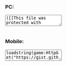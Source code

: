<div class="text-wrap">
  <h3> PC: </h3> 
  <textarea id="textA">([[This file was protected with MoonSec V3]]):gsub('.+', (function(a) _fISlzCjaHGCl = a; end)); return(function(k,...)local m;local t;local d;local h;local o;local f;local e=24915;local n=0;local l={};while n&lt;187 do n=n+1;while n&lt;0x12c and e%0x15d2&lt;0xae9 do n=n+1 e=(e-895)%36000 local r=n+e if(e%0x417e)&gt;0x20bf then e=(e*0x277)%0x151f while n&lt;0x267 and e%0x1ede&lt;0xf6f do n=n+1 e=(e*896)%40184 local t=n+e if(e%0x40b4)&gt;0x205a then e=(e+0x3ec)%0x705 local e=33712 if not l[e]then l[e]=0x1 o=string;end elseif e%2~=0 then e=(e*0xce)%0x3492 local e=68572 if not l[e]then l[e]=0x1 end else e=(e-0x2c7)%0x1fa9 n=n+1 local e=38254 if not l[e]then l[e]=0x1 f=getfenv and getfenv();end end end elseif e%2~=0 then e=(e-0x80)%0x8d74 while n&lt;0x9a and e%0x85c&lt;0x42e do n=n+1 e=(e-768)%32579 local f=n+e if(e%0x174e)&gt;=0xba7 then e=(e-0x27b)%0x2b0c local e=33456 if not l[e]then l[e]=0x1 h="\4\8\116\111\110\117\109\98\101\114\79\69\118\115\102\109\101\95\0\6\115\116\114\105\110\103\4\99\104\97\114\69\117\97\113\87\121\114\77\0\6\115\116\114\105\110\103\3\115\117\98\70\100\68\122\97\111\99\86\0\6\115\116\114\105\110\103\4\98\121\116\101\74\105\110\75\71\117\79\71\0\5\116\97\98\108\101\6\99\111\110\99\97\116\100\66\100\108\116\118\65\104\0\5\116\97\98\108\101\6\105\110\115\101\114\116\110\97\115\99\72\84\95\77\5";end elseif e%2~=0 then e=(e+0x3b7)%0x3c83 local e=32815 if not l[e]then l[e]=0x1 m=tonumber;end else e=(e-0x319)%0x4ce n=n+1 local e=20600 if not l[e]then l[e]=0x1 end end end else e=(e+0xcc)%0x8ac3 n=n+1 while n&lt;0x297 and e%0x10d2&lt;0x869 do n=n+1 e=(e*333)%6739 local h=n+e if(e%0x305a)&gt;0x182d then e=(e-0x23a)%0x3c8 local e=1508 if not l[e]then l[e]=0x1 t=function(t)local e=0x01 local function l(n)e=e+n return t:sub(e-n,e-0x01)end while true do local n=l(0x01)if(n=="\5")then break end local e=o.byte(l(0x01))local e=l(e)if n=="\2"then e=d.OEvsfme_(e)elseif n=="\3"then e=e~="\0"elseif n=="\6"then f[e]=function(e,n)return k(8,nil,k,n,e)end elseif n=="\4"then e=f[e]elseif n=="\0"then e=f[e][l(o.byte(l(0x01)))];end local n=l(0x08)d[n]=e end end end elseif e%2~=0 then e=(e+0x2dc)%0x7dc3 local e=47141 if not l[e]then l[e]=0x1 f=(not f)and _ENV or f;end else e=(e*0xd6)%0x7651 n=n+1 local e=95144 if not l[e]then l[e]=0x1 d={};end end end end end e=(e*280)%30571 end t(h);local n={};for e=0x0,0xff do local l=d.EuaqWyrM(e);n[e]=l;n[l]=e;end local function a(e)return n[e];end local h=(function(r,t)local h,l=0x01,0x10 local n={{},{},{}}local f=-0x01 local e=0x01 local o=r while true do n[0x03][d.FdDzaocV(t,e,(function()e=h+e return e-0x01 end)())]=(function()f=f+0x01 return f end)()if f==(0x0f)then f=""l=0x000 break end end local f=#t while e&lt;f+0x01 do n[0x02][l]=d.FdDzaocV(t,e,(function()e=h+e return e-0x01 end)())l=l+0x01 if l%0x02==0x00 then l=0x00 d.nascHT_M(n[0x01],(a((((n[0x03][n[0x02][0x00]]or 0x00)*0x10)+(n[0x03][n[0x02][0x01]]or 0x00)+o)%0x100)));o=r+o;end end return d.dBdltvAh(n[0x01])end);t(h(88,"DV-ChK7mwtyQBZg&lt;yyKK-BZCmy-CBZy-7-&gt;hwth&lt;BBt&lt;hQw--t&amp;Yg1tmCWZymQ#mBQKKQy7VCtVKyK7B=&lt;BCmEbQt_&lt;-tQm-V&lt;BCQ-CF?Vt7h-BCmV--my-C&lt;QywhtCCZ&lt;KV&lt;tQCmm-yy&lt;(-yZw--QZ-mZ-K&gt;tQmKBZttrhVBtmQZywhKtA-yZK VtZwwwVCQV7K-hQmryQCwgC-ZZyV7QV7yg7KEwQV-tt-CQVCQt77-Z&lt;wtt-&lt;Zy7B-&lt;Q7VyBCt&lt;hV&lt;NBgmK-yy-hZ--yKCQy-hZ-hBBmmVwB*m&lt;h&lt;BQwt-tg-mZCKmy-h&lt;tymhy&lt;hZ-7t-wBmhtVhyhKtyyKCC5Z7my7y1VyBKwg7tBhBZQC-ZZQVKBAtygKK-Vgtwo-7BQm-uQBmTyQCwBCwZyQyhK&lt;{QmKgZ&lt;yZCwt-CQV-QQ7h-g&lt;mwthVg&lt;wg^tZVVyBKtBhwgBthC&lt;&lt;Ktth&lt;;-y1CZ&lt;VQB&lt;-tBmVVBBC7y-&lt;&lt;wyh-g&lt;MwB-CBV--BQymht&lt;7B4mQr(BBmK&lt;wtymhyyKC-QZtmgCKg-t-C-&lt;BwQKsZKC-ZZQ-KyS7ygK-C&lt;Zgw7JQBgww;QZV9yQCwyCwZgysK&lt;gQtg7tZgyZ-Bt-CQVhQy7h-ZgB7BCtZ-wtVCQ-VyBKtyh-ggtwC&lt;-mQB7t&lt;QyhCBqmtZ&lt;-tBmVVZBm7y-BZVwSK/B-mZhmg---BQymK,&lt;7BQK-VgQhK-&lt;wBhm7yyKCCbZ_mQCKZywmKB&lt;CtyCK&lt;yC-ZZQCKgbhywKwCBZKmmVKy&lt;KKLhytayQCw&lt;C7ZgBth&lt;VyBVK7gVw77Vt-CQVCBc7CVy&lt;wm_VKBgwwChQVVyBCtyh^&lt;8ZVmZVgQZ77gZQ-7By-hQ-CBgm-KgZmyYhw&lt;_y%h_&lt;w-yZKyBK7&lt;ty7h&lt;(&lt;Bt7m&lt;yy-mC&lt;&lt;ZlE-yQw7-yZ.t&lt;h_nBytKh)VwKK.wyCCAQQVKwhhggwhV-g-7CXVZQV-QQtVCZg-BChyVKBmCt9KQZ7*tyhKVtB-mVV1Q&lt;thCgB7tZVhZZmC--m-Vt&lt;hZ7myCVBZht&lt;wBV7tyyKV-yWyBVhCgVtthBgCQVg-wt7Chy&lt;yt-hCQQ7V-tgyVyBVtZwV-BQwmw-hQuh-&lt;aK-&lt;tZ7wgKtcQtCCC&lt;&lt;wZKhwyCC!yQKKgVQBKmhCCBmmBTCQtV-Qyt-CwVBBVh7lmthKQMwtB&lt;-tymCVyZhy&lt;-7ZwttCtBht7Z-myK-&lt;tZ7w)CKBgKB-tBghQQ-KyCCZtBtCBzQthhK5BwBKKt-CBV-Qw7hx&lt;ZCw-VmBht--WB-7QB-7BhVgwt-CQVgQBmt&lt;&lt;BwCgV-yt&lt;-tymKVyZZyVCw&lt;7mCKV&lt;C7tZ-myKV&lt;gZywSzQQ.K7,ZBCmVQK"));t(h(174,"CMcXD=Oo7 YZL}l_=cYYO ZL,L==YL_olO 7_ZD= Y}ZXDOZZ}UL=ZZ7_}M+OXc^O=Z=McODZDMO=MZD}oXMZ!}c}ZXMllDc7ZlcXY7LlXcoO_}AaYoZZ=Y7byZ_McOcYZ,cD}X}_oX}YclXXYo7LlcLo}}L1coLZLZD!YL=yZokZOY==lY7_ZOVYYL_cXY7lYc ohZ_M c&lt;oYXXoo}7cXO}LlR}ocZMvDO^YZ__DlYo_X=  =LZM7cL7Mcc7X}XXO7X}7lZ==Yc_YDMYM^lD ZX l_zZ=_MDZY7}_M}OZLcM  M}OTYM7O _X=DZOMMO7 ll7O}ZYYe_OZD;M=oYY_YDX Yl=c_ #}OMsOLZOJjO%OEZoo7Zo;YOOZMYDO=ZV,DDo Z_=XeYXl D 7LLcXXoMogLD7=}pcDOoZZM=oDZc_ Oc 7__c_o_ AlXYb_DX} DlLc OcZXM_Oo} MLOZOFZDocZ_M=O7Z7;M=7YX}hc}o=}=X_ ZLZcpcDo=Xc7OL_cOolLkM}OlZ}S O_ Dl _4DD9XDoY/lZXZ l}MXc oZ_F 7_ZcMX8LOcM}OXL7Vl_}Z/T7=}Y_tD=O  lMM}Y=l}D&gt;OXo "));whKbelrZwjfCPHU=function(e)e((-d.bztQoDos+(function()local f,l=d.hwhjcGcE,d.eMlgsxkH;(function(n,e)e(e(e and e,n)and e(e,n),n(e,e))end)(function(e,n)if f&gt;d.zPyfjCIR then return n end f=f+d.eMlgsxkH l=(l+d.swAASozW)%d.qwtIXaAK if(l%d.QhpSIUlW)&lt;=d.QsvfupqA then return e else return e(e(e,e),e(e and n,e))end return e(e(n,e)and n(n,e),e(e,e and e))end,function(n,e)if f&gt;d.Uxq_bLgF then return e end f=f+d.eMlgsxkH l=(l+d.nmzJMzUC)%d.GoCYQbUe if(l%d.jYpgAdLY)&lt;=d.zilpVdlS then return n else return e(e(e,n),n(n,e)and e(n and e,e and n))end return n(e(n and n,e),e(e,e))end)return l;end)()))end;UHPCfjwZrlebKhw={d._nbJTLDR,d._FE_Uufc};local e=(-d.YyhfcbSg+(function()local t,n=d.hwhjcGcE,d.eMlgsxkH;(function(e,n,f,l)f(f(n,l,e,n),l(l,e,n,n)and e(e,n,e,l),e(n,f,f,e),l(e,n,n,e))end)(function(o,l,e,f)if t&gt;d.jMPonGmP then return l end t=t+d.eMlgsxkH n=(n-d.VwaqwnAa)%d.EAOZPEQt if(n%d.OptVpdSI)&lt;d.XkHlmHBt then n=(n-d.EJRJlSpM)%d.wnnKfxSq return e(e(e,l,e,f)and f(f,l,o,e),l(o,f,e,f),e(e,e,o,e),l(e,l and f,f,l))else return e end return e end,function(l,o,f,e)if t&gt;d.PgKVyFmD then return f end t=t+d.eMlgsxkH n=(n-d.UlDiZiKB)%d.wdiSTDgU if(n%d.LIPxBUwj)&gt;d.cBfTJHlv then return l(o(e,e,e,f),l(o,e,f and f,e)and o(e,l and e,l,l),f(l,e,l,e),f(l,l,e,e))else return e end return f end,function(o,e,l,f)if t&gt;d.UlDiZiKB then return o end t=t+d.eMlgsxkH n=(n-d.EBGtcbUr)%d.te_UGELI if(n%d.yWzyfIFy)&lt;d.BxHEVhlA then return f else return l(e(e and o,f,o,e),e(e,o,f,f)and o(o,f,f,l),e(e,l,f,e),f(e,l and l,e,l and l))end return o(o(e,l,l,o and f),l(e,f,e,e),o(f,e,f,l and e),l(e,e and e,f,o and l))end,function(o,e,l,f)if t&gt;d.qunefEbt then return e end t=t+d.eMlgsxkH n=(n-d.vGhhhphx)%d.OaWBBkOx if(n%d.WPtilqMp)&gt;=d.tvdJrKAs then n=(n-d.kJmwAeup)%d.dfFuDeSZ return e(o(e and e,l and l,f,f),e(e,e and f,o,l),e(l,f,e,e and f),l(e,o,o,l))else return e end return l end)return n;end)())local fe=(getfenv)or(function()return _ENV end);local s=d.xdYpTiGE or d.TuiwhLkW;local r=d.njymAHii;local f=d.jySIYdSy;local t=d.rzjsCAaz;local ee=d.eMlgsxkH;local function le(u,...)local a=h(e,"&amp;qfR01viXYm:.MWLYXx0Xv&gt;XX.R0XWqeYfqfMqviWmivm1vMLfiiLffL%Xi0DXRiJYXMP.YR%vXvqYX.sM0:f0YXf1Y:M1X0fXmmf:YffvmvW1YML.vvW:vXWmv.vfMq10W+1:iXLmi.LWXh2fX0DvXXx.Yt-WYAqfdXXLOXiLY.qWm-ffm0fvmXfmW.RT:0Rf:0Rvq:mfqM:u.{0f.00v.X0m..RW;L10qY1vMX1mMmmMR::MR:.^tYX-bf.iRXM3wY.00XM10:Mm0YMW1WMfvqM0vfWRv:MWvYLqfMW0ifLfRvLXvWLRiX._1vLMXv(XXWQf0.WXY1gWX:MvvLqfYWqRvfffYXffmYW.mRfv:ffi:.fL:WWXiqWmv.WWvW0M.m1hMR1R..1R.W50X.svXX;mXmRMW:vMW:00W0i1YWfYmkffm0f0L:X_L0iYhmXM9MXv*MXX:W0q.&gt;0f.0:YRMm...0WMP1fM01v:X.Yq.vsW0vfW0vv0mWRv{MRLfXhL0ivLXiX0f.:Rw:.1iWiRfM:10:MRW:.viYXqWYmq.YWqWLYiMLviM-1fW:0R*:fR0fYm.f.m1f.mi.00Y.v0X.m0mq.YXfvmjMXvXMm1.MW1WqWYRqMYfRi:M0.:q0:.i0f.qf..:1.Xf7YX0NvXXi5L:XtL1iRLiiWYmfYY.qWm3YYr.iq3mXLqXmEBmmYqWY.L:Xmw0YR.f1..00v.X0X^um0fvmi{WmfffmIqv:YRY:fRY:00fYYR.:YR::W0YYW1RM111iWDfXfg0Xv7XXm9.XWqqYfq0YvqXY.q.YWfJmffLmvfXmmf.mWRC:fR0L0RX:mR.:L05.f00.M0X.m0.M%1FMf10Mv1XMm1.MWvaWfv0MvmiWmv.WWidLfi0LvWXRmiW;0XUEfX0iYL.i.L1i.Liq0Y1qvYXqmYmfkm1ffm0fvq.X:FWYmq1Rf:0Rv:XRm:.RW.jXf.10i.X0m..0WMr1fM01XMX1mM.1WWvvfW0vvWXXMW.ikLDifL0ivLXim?miW!RXfk1Xv9XXm4.YRqtYvq0YiqXYmq.YWf.mffimvfmmmfWmWR&lt;.:R0:XRX:mR..q0(.f1q.v0X.m0M.W14MfXiMv1XMm1.fivrWRv0WvvXWmv.WWmXLfivLviXLmi.LWXzRfX0BiXX4.X.q4Y!RX:0qvYYqmmXqWmqffmmfvm.1.m.fW:SRW:0Ri:XRmo1RW.q0f.10v.X0m..XvM310M01vMX1mM.v0s.vfWivvWXvmWMvWLfifL0i:LXimL.iWpoXfg0Xv9.Xm_.XWqfYfq0YvqX:_q.YLf5m1f0mifXmW1WmWRB:fv1:vRY:mR.Di0y.R00.v0X.m0..WXXMf1vMv1XMm1.MWv8qfv0WivXW.v.L-iSqXY0LviYLmmMLWXq&lt;fXXdvX.R.X.^WY-0RY0qiYXqmMvqWmqffm0fvmXfm:mXR:5R0:0vi:XR::.RL.,0vLv0v.X0mLM0WMq1fM0YLMX1:M.vqW7vfW0vvfRvmWWvWLcifL0ivNmX1L.Xqk^X0E0Xv XY.q:XWq0YfqvYvqXYmq.:mfZmRf0mmfXm.f.M00.:fR1:v10:mRM:W01.f0XLX0X.m0.Wm1&lt;MR10MmXmMm1.MWYqWfv1WvimL.v.WLiELRi0LviXN.XWLWXfCfX:cvXXkmX.0XY=q1Y0qvYXqmY.R3:fffmXfvmmfmm.fW:0vR:0RX:Xvm:.RL.b0fL.0v.W0m.M0WME1fM01XMXvqM.vfWZvfW0vvHqvmL0vWL0ifL0ivLXXfL.Xij;X1I0XvzXXmq:XWqmYfq0YvqXYmq.mqfZmMf0m:fXmmf.mWRm:f0&gt;:vRM:mR.:W0gM100.L0XMv0.M^1!MfYvMvv?Mmv0MWvYWfv0qYvXLRv.LRihLfi0LvYqLmX0LWXX*fXMGvmXqiX.qvYlqmY0qYYXqm:&gt;qWmiffm:fv:&gt;fmm.0v:KRR:0R.:X0q:.0f.Y0f.v0vWY0m.M0WM,XiM01iMX1.M.1WWJvfqYvvWXvmWWvWLBifL0:0LXimL.iL?pXf90.mlXXm}.mJfMYfq0YvfMYmq.YWfv:Xf0mvfXMYf.mLR?:fR0:mvm:mR.:WvL.f01.v0XSq0..W1%Mf10Mv1XMmvmMWvqWfv0WvvXWmv.#fi#Lfi0LviXL:i.qW:MsfX0lvXXPmYR_WmfRiY0qiYXqMY.qWm8R0:1fvmmfm.qfW:}Rf:mvf:XRM:.RW.z0R.00i.X0mMq0WMS1fM11vMX1mM.YiW)v0W0vXWXv:W.XeL0ifLvivL.imL.iWqfYil0XY}XY:p.XWqt:fq:Yvq:YmqLYWf.mfRvmWfXmWf.:)R7:fR0MvR.:m0e:W00.f1X.v1mMf0.MR1dWR10Mv1XLmYYMWv1WfvYWvvWWmiWqXi}LXi0PiiXLmi.qWYiQfXm}vXW&lt;mYm)WY4f:Y0qMYXqmY.qWm*R0::fv:lfmmLfW:URf.vRM:X0R:.0:.80f.01XML0mMv0WMi1fM01vM.v1M.vvWoXfW0viWXvmf0vWL.ifLYivLXimL..MB;XL)0Yq/XXm,.XWf1YffCYvqmYmqWYWf5mYf0mMfX:1f.:mRK:fR::vRL:m0X:W0:.f0X.L0XMf0.WX1_MR10MvimMmv0MWvXWfv0WvvWqvv.Lvi4LRi0LiiXyzi.LWX1?fX0JvXmImX.aWY*qiY0qvYXqWY.qWm7ffmYfvmXfm:0fW:7Rf:0R::XRm:.0q.T0f.00v.M0m..0WMi1fM01vMX1LM.1WWFvRW0vvWXvmLfvWLYifL.ivLXimL.Y1g*X.n0XvOXXmQ.XWfXYfqMYvqmYmqWYWfh:vf0mvfX:Rf.mWRB:f01:vRX:mRW:W0V.f00ML0X.m0..W1pMf10Mmv1Mm1.MWmRWfv1WvimLfv.WWiV*1i0LviXqm.vLWXKSfX0TvXLjmYWqMY7qfY0qLYXqmY.RQm:ffm0fv::fmm.fWMoRW:0Rv:XRm:.0R.y10MR0v.X0mM.0WM31fM0vmMX1mM.1LWSvfW0iXWYvmW.vWUvifL0iv_mXfL.iWs7Yqy0XvQX:zf.XWq_Yf0LYvqYYmqMYWf0M0f0mvfXW1f.mLR :vvv:vRX:miX:W0q.f00t00X.m0..L1cMf10WXvZMm1.MWv:Wfv0WvimZqv.WLic80i0LviXqmXiLWXqnfX1dvYfJmYWq:Ycq1Y0qWYXqmY.qWmmffm1fvm:fmm.fW:cRX:0Rv:XRm:.0-.A0fM:0v.X0m.M0WMq1fM0Y0MX1mM.1LWcvfW0");local n=d.hwhjcGcE;d.jzctEMzJ(function()d.YEAFKqdF()n=n+d.eMlgsxkH end)local function e(e,l)if l then return n end;n=e+n;end local l,n,h=k(d.hwhjcGcE,k,e,a,d.JinKGuOG);local function o()local l,n=d.JinKGuOG(a,e(d.eMlgsxkH,d.rzjsCAaz),e(d.qtXptXBH,d.FisSKoUt)+d.jySIYdSy);e(d.jySIYdSy);return(n*d.KMTkWdCQ)+l;end;local c=true;local c=d.hwhjcGcE local function g()local f=n();local e=n();local t=d.eMlgsxkH;local f=(l(e,d.eMlgsxkH,d.liF_DchT)*(d.jySIYdSy^d.DwFPiaDn))+f;local n=l(e,d.fhufLqnC,d.yDkLUtLm);local e=((-d.eMlgsxkH)^l(e,d.DwFPiaDn));if(n==d.hwhjcGcE)then if(f==c)then return e*d.hwhjcGcE;else n=d.eMlgsxkH;t=d.hwhjcGcE;end;elseif(n==d.SZGLrXRS)then return(f==d.hwhjcGcE)and(e*(d.eMlgsxkH/d.hwhjcGcE))or(e*(d.hwhjcGcE/d.hwhjcGcE));end;return d.CExhUJGO(e,n-d.ndyWxFra)*(t+(f/(d.jySIYdSy^d.MiXnCysA)));end;local y=n;local function b(n)local l;if(not n)then n=y();if(n==d.hwhjcGcE)then return'';end;end;l=d.FdDzaocV(a,e(d.eMlgsxkH,d.rzjsCAaz),e(d.qtXptXBH,d.FisSKoUt)+n-d.eMlgsxkH);e(n)local e=""for n=(d.eMlgsxkH+c),#l do e=e..d.FdDzaocV(l,n,n)end return e;end;local y=#d._nbJTLDR(m('\49.\48'))~=d.eMlgsxkH local e=n;local function te(...)return{...},d.UdwMEyJY('#',...)end local function ne()local c={};local e={};local s={};local m={s,c,nil,e};local e=n()local a={}for f=d.eMlgsxkH,e do local l=h();local e;if(l==d.rzjsCAaz)then e=(h()~=#{});elseif(l==d.hwhjcGcE)then local n=g();if y and d.TXdcpDlZ(d._nbJTLDR(n),'.(\48+)$')then n=d.rcYCyopA(n);end e=n;elseif(l==d.jySIYdSy)then e=b();end;a[f]=e;end;m[d.rzjsCAaz]=h();for e=d.eMlgsxkH,n()do c[e-(#{d.eMlgsxkH})]=ne();end;for m=d.eMlgsxkH,n()do local e=h();if(l(e,d.eMlgsxkH,d.eMlgsxkH)==d.hwhjcGcE)then local h=l(e,d.jySIYdSy,d.rzjsCAaz);local c=l(e,d.njymAHii,d.FisSKoUt);local e={o(),o(),nil,nil};if(h==d.hwhjcGcE)then e[t]=o();e[r]=o();elseif(h==#{d.eMlgsxkH})then e[t]=n();elseif(h==u[d.jySIYdSy])then e[t]=n()-(d.jySIYdSy^d.jhKHFUci)elseif(h==u[3])then e[t]=n()-(2^16)e[r]=o();end;if(l(c,1,1)==1)then e[f]=a[e[f]]end if(l(c,2,2)==1)then e[t]=a[e[t]]end if(l(c,3,3)==1)then e[r]=a[e[r]]end s[m]=e;end end;return m;end;local function le(l,n,e)local f=n;local f=e;return m(d.TXdcpDlZ(d.TXdcpDlZ(({d.jzctEMzJ(l)})[2],n),e))end local function p(_,m,c)local function ne(...)local h,j,g,ne,y,l,a,b,o,z,u,n;local e=0;while-1&lt;e do if 3&gt;e then if 0&lt;e then if e&gt;=0 then for n=33,91 do if e&gt;1 then l=-41;a=-1;break;end;g=k(6,67,3,44,_);y=te ne=0;break;end;else l=-41;a=-1;end else h=k(6,98,1,33,_);j=k(6,8,2,45,_);end else if e&lt;5 then if 1~=e then for n=44,66 do if 4&gt;e then b={};o={...};break;end;z=d.UdwMEyJY('#',...)-1;u={};break;end;else b={};o={...};end else if 5&lt;e then e=-2;else n=k(7);end end end e=e+1;end;for e=0,z do if(e&gt;=g)then b[e-g]=o[e+1];else n[e]=o[e+1];end;end;local g=z-g+1 local e;local o;local function k(...)while true do end end while true do if l&lt;-40 then l=l+42 end e=h[l];o=e[ee];if 42&gt;=o then if o&lt;21 then if o&lt;10 then if 5&gt;o then if o&gt;1 then if o&gt;=3 then if o~=1 then repeat if o&gt;3 then n[e[f]]=m[e[t]];break;end;c[e[t]]=n[e[f]];until true;else c[e[t]]=n[e[f]];end else local o;for d=0,6 do if d&gt;2 then if d&lt;5 then if d&gt;1 then for o=32,88 do if 3&lt;d then n[e[f]]=n[e[t]];l=l+1;e=h[l];break;end;n[e[f]]=n[e[t]];l=l+1;e=h[l];break;end;else n[e[f]]=n[e[t]];l=l+1;e=h[l];end else if 2&lt;d then for r=16,73 do if d~=5 then o=e[f]n[o]=n[o](s(n,o+1,e[t]))break;end;n[e[f]]=n[e[t]];l=l+1;e=h[l];break;end;else n[e[f]]=n[e[t]];l=l+1;e=h[l];end end else if 1&lt;=d then if 1&lt;d then n[e[f]]=m[e[t]];l=l+1;e=h[l];else n[e[f]]=m[e[t]];l=l+1;e=h[l];end else n[e[f]]=m[e[t]];l=l+1;e=h[l];end end end end else if 1~=o then n[e[f]]=(e[t]~=0);else n[e[f]]=#n[e[t]];end end else if 7&gt;o then if o&gt;=1 then for d=28,83 do if o&lt;6 then local d,o,r,h,a,c;local l=0;while l&gt;-1 do if 4&gt;l then if 2&lt;=l then if 3==l then h=n;else r=t;end else if-1&lt;=l then for n=13,81 do if 0&lt;l then o=f;break;end;d=e;break;end;else o=f;end end else if l&gt;5 then if 7==l then l=-2;else n[c]=a;end else if 1~=l then repeat if 4&lt;l then c=d[o];break;end;a=h[d[r]];until true;else a=h[d[r]];end end end l=l+1 end break;end;local o,m,a,c,s,r,d,k,p,_,y,g,b;d=0;while d&gt;-1 do if d&gt;=4 then if 6&gt;d then if 3&lt;d then for e=11,70 do if d&lt;5 then s=c[o[a]];break;end;r=o[m];break;end;else r=o[m];end else if 2&lt;=d then repeat if d~=7 then n[r]=s;break;end;d=-2;until true;else n[r]=s;end end else if 1&gt;=d then if-1~=d then repeat if d&lt;1 then o=e;break;end;m=f;until true;else o=e;end else if 1~=d then for e=43,88 do if d&gt;2 then c=n;break;end;a=t;break;end;else a=t;end end end d=d+1 end l=l+1;e=h[l];d=0;while d&gt;-1 do if 3&gt;=d then if 1&gt;=d then if d&gt;=-1 then for n=12,52 do if 1~=d then o=e;break;end;m=f;break;end;else o=e;end else if 0&lt;d then repeat if d~=2 then c=n;break;end;a=t;until true;else c=n;end end else if 5&lt;d then if 6==d then n[r]=s;else d=-2;end else if d&gt;3 then repeat if 5~=d then s=c[o[a]];break;end;r=o[m];until true;else s=c[o[a]];end end end d=d+1 end l=l+1;e=h[l];k=e[f]n[k]=n[k](n[k+1])l=l+1;e=h[l];d=0;while d&gt;-1 do if d&gt;3 then if 6&gt;d then if d&gt;0 then for e=12,94 do if d~=4 then r=o[m];break;end;s=c[o[a]];break;end;else r=o[m];end else if d&gt;=4 then repeat if 6~=d then d=-2;break;end;n[r]=s;until true;else d=-2;end end else if d&lt;=1 then if d~=-3 then repeat if d&gt;0 then m=f;break;end;o=e;until true;else o=e;end else if-2&lt;=d then for e=17,96 do if 3~=d then a=t;break;end;c=n;break;end;else a=t;end end end d=d+1 end l=l+1;e=h[l];do return n[e[f]]end l=l+1;e=h[l];k=e[f];p={};for e=1,#u do _=u[e];for e=0,#_ do y=_[e];g=y[1];b=y[2];if g==n and b&gt;=k then p[b]=g[b];y[1]=p;end;end;end;l=l+1;e=h[l];l=e[t];break;end;else local d,o,h,a,r,c;local l=0;while l&gt;-1 do if 4&gt;l then if 2&lt;=l then if 3==l then a=n;else h=t;end else if-1&lt;=l then for n=13,81 do if 0&lt;l then o=f;break;end;d=e;break;end;else o=f;end end else if l&gt;5 then if 7==l then l=-2;else n[c]=r;end else if 1~=l then repeat if 4&lt;l then c=d[o];break;end;r=a[d[h]];until true;else r=a[d[h]];end end end l=l+1 end end else if o&gt;7 then if 9&gt;o then n[e[f]]=c[e[t]];else local f=e[f];local o=n[f+2];local d=n[f]+o;n[f]=d;if(o&gt;0)then if(d&lt;=n[f+1])then l=e[t];n[f+3]=d;end elseif(d&gt;=n[f+1])then l=e[t];n[f+3]=d;end end else n[e[f]]=(e[t]~=0);end end end else if o&gt;14 then if 18&gt;o then if o&lt;16 then local l=e[f]n[l]=n[l](s(n,l+1,e[t]))else if o==16 then n[e[f]][n[e[t]]]=n[e[r]];else n[e[f]]=n[e[t]][n[e[r]]];end end else if 19&lt;=o then if 17&lt;=o then for l=27,75 do if 20&gt;o then n[e[f]]();break;end;do return n[e[f]]end break;end;else n[e[f]]();end else local o,d,r,a,h;local l=0;while l&gt;-1 do if l&lt;=2 then if l&gt;=1 then if 0~=l then repeat if 2&gt;l then d=f;break;end;r=t;until true;else d=f;end else o=e;end else if l&lt;5 then if 2~=l then for e=42,98 do if 3~=l then h=o[d];break;end;a=o[r];break;end;else h=o[d];end else if 2&lt;l then repeat if 5&lt;l then l=-2;break;end;n(h,a);until true;else l=-2;end end end l=l+1 end end end else if o&gt;11 then if 12&lt;o then if 12&lt;=o then for t=13,95 do if 13&lt;o then local t,o,r;for c=0,1 do if 1==c then t=e[f];r=n[t];for e=t+1,a do d.nascHT_M(r,n[e])end;else t=e[f];a=t+g-1;for e=t,a do o=b[e-t];n[e]=o;end;l=l+1;e=h[l];end end break;end;local d=e[f];local f={};for e=1,#u do local e=u[e];for l=0,#e do local e=e[l];local t=e[1];local l=e[2];if t==n and l&gt;=d then f[l]=t[l];e[1]=f;end;end;end;break;end;else local d=e[f];local t={};for e=1,#u do local e=u[e];for l=0,#e do local e=e[l];local f=e[1];local l=e[2];if f==n and l&gt;=d then t[l]=f[l];e[1]=t;end;end;end;end else local f=e[f];local d=n[f]local o=n[f+2];if(o&gt;0)then if(d&gt;n[f+1])then l=e[t];else n[f+3]=d;end elseif(d&lt;n[f+1])then l=e[t];else n[f+3]=d;end end else if 6&lt;o then repeat if 11&gt;o then local l=e[f]local f,e=y(n[l](s(n,l+1,e[t])))a=e+l-1 local e=0;for l=l,a do e=e+1;n[l]=f[e];end;break;end;m[e[t]]=n[e[f]];until true;else local l=e[f]local f,e=y(n[l](s(n,l+1,e[t])))a=e+l-1 local e=0;for l=l,a do e=e+1;n[l]=f[e];end;end end end end else if 32&lt;=o then if o&lt;37 then if 34&lt;=o then if 35&lt;=o then if o&gt;=33 then repeat if o~=35 then if n[e[f]]then l=l+1;else l=e[t];end;break;end;local d;n[e[f]]=m[e[t]];l=l+1;e=h[l];n[e[f]]=m[e[t]];l=l+1;e=h[l];n[e[f]]=n[e[t]];l=l+1;e=h[l];d=e[f]n[d]=n[d](n[d+1])l=l+1;e=h[l];n[e[f]][n[e[t]]]=n[e[r]];l=l+1;e=h[l];do return end;until true;else local d;n[e[f]]=m[e[t]];l=l+1;e=h[l];n[e[f]]=m[e[t]];l=l+1;e=h[l];n[e[f]]=n[e[t]];l=l+1;e=h[l];d=e[f]n[d]=n[d](n[d+1])l=l+1;e=h[l];n[e[f]][n[e[t]]]=n[e[r]];l=l+1;e=h[l];do return end;end else for e=e[f],e[t]do n[e]=nil;end;end else if o&gt;=28 then for d=49,96 do if 32&lt;o then local e=e[f];a=e+g-1;for l=e,a do local e=b[l-e];n[l]=e;end;break;end;if(n[e[f]]==e[r])then l=l+1;else l=e[t];end;break;end;else local e=e[f];a=e+g-1;for l=e,a do local e=b[l-e];n[l]=e;end;end end else if 40&lt;=o then if o&lt;=40 then if(n[e[f]]~=e[r])then l=l+1;else l=e[t];end;else if 38&lt;o then for d=47,66 do if o~=41 then local d,o,s;for a=0,6 do if 3&gt;a then if 1&gt;a then n[e[f]]=c[e[t]];l=l+1;e=h[l];else if a&gt;-2 then for d=26,59 do if a&gt;1 then n[e[f]]={};l=l+1;e=h[l];break;end;n[e[f]]=n[e[t]][e[r]];l=l+1;e=h[l];break;end;else n[e[f]]=n[e[t]][e[r]];l=l+1;e=h[l];end end else if 4&gt;=a then if 4&gt;a then n(e[f],e[t]);l=l+1;e=h[l];else n(e[f],e[t]);l=l+1;e=h[l];end else if a&gt;=3 then repeat if a~=6 then n(e[f],e[t]);l=l+1;e=h[l];break;end;d=e[f];o=n[d]s=n[d+2];if(s&gt;0)then if(o&gt;n[d+1])then l=e[t];else n[d+3]=o;end elseif(o&lt;n[d+1])then l=e[t];else n[d+3]=o;end until true;else d=e[f];o=n[d]s=n[d+2];if(s&gt;0)then if(o&gt;n[d+1])then l=e[t];else n[d+3]=o;end elseif(o&lt;n[d+1])then l=e[t];else n[d+3]=o;end end end end end break;end;n[e[f]]={};break;end;else n[e[f]]={};end end else if o&gt;37 then if o&gt;37 then for l=31,67 do if 39~=o then local f=e[f];local l=n[e[t]];n[f+1]=l;n[f]=l[e[r]];break;end;local c,s,a,o,h,m,d;local l=0;while l&gt;-1 do if l&lt;=2 then if l&gt;0 then if l&gt;-1 then for n=46,68 do if l&lt;2 then o=e;break;end;h=o[s];break;end;else o=e;end else c=f;s=t;a=r;end else if 5&lt;=l then if 2&lt;l then for e=32,56 do if l&gt;5 then l=-2;break;end;n[m]=d;break;end;else l=-2;end else if l&gt;=1 then repeat if l~=4 then m=o[c];break;end;d=n[h];for e=1+h,o[a]do d=d..n[e];end;until true;else d=n[h];for e=1+h,o[a]do d=d..n[e];end;end end end l=l+1 end break;end;else local f=e[f];local l=n[e[t]];n[f+1]=l;n[f]=l[e[r]];end else for d=0,1 do if-2&lt;d then for o=38,70 do if 1&gt;d then n(e[f],e[t]);l=l+1;e=h[l];break;end;n[e[f]]=c[e[t]];break;end;else n(e[f],e[t]);l=l+1;e=h[l];end end end end end else if o&gt;25 then if o&lt;=28 then if 27&lt;=o then if o~=26 then repeat if o&lt;28 then local d=e[f];local t={};for e=1,#u do local e=u[e];for l=0,#e do local e=e[l];local f=e[1];local l=e[2];if f==n and l&gt;=d then t[l]=f[l];e[1]=t;end;end;end;break;end;local e=e[f]n[e]=n[e](s(n,e+1,a))until true;else local d=e[f];local t={};for e=1,#u do local e=u[e];for l=0,#e do local l=e[l];local f=l[1];local e=l[2];if f==n and e&gt;=d then t[e]=f[e];l[1]=t;end;end;end;end else do return end;end else if o&gt;=30 then if 28~=o then for d=23,73 do if o~=31 then if n[e[f]]then l=l+1;else l=e[t];end;break;end;local l=e[f]n[l](s(n,l+1,e[t]))break;end;else if n[e[f]]then l=l+1;else l=e[t];end;end else for d=0,1 do if d~=-4 then repeat if 0&lt;d then if n[e[f]]then l=l+1;else l=e[t];end;break;end;n[e[f]]=c[e[t]];l=l+1;e=h[l];until true;else n[e[f]]=c[e[t]];l=l+1;e=h[l];end end end end else if 23&gt;o then if o~=17 then for l=31,73 do if o~=22 then m[e[t]]=n[e[f]];break;end;local l=e[f]n[l](s(n,l+1,e[t]))break;end;else local l=e[f]n[l](s(n,l+1,e[t]))end else if o&lt;24 then local o,m,b,u,z,p,g,d,j,_,k;for d=0,5 do if d&gt;=3 then if 3&gt;=d then o=e[f]j,_=y(n[o](s(n,o+1,e[t])))a=_+o-1 k=0;for e=o,a do k=k+1;n[e]=j[k];end;l=l+1;e=h[l];else if d&gt;0 then for t=18,67 do if d&gt;4 then n[e[f]]();break;end;o=e[f]n[o]=n[o](s(n,o+1,a))l=l+1;e=h[l];break;end;else n[e[f]]();end end else if d&lt;=0 then n[e[f]]=c[e[t]];l=l+1;e=h[l];else if-2&lt;=d then for a=36,52 do if 2&gt;d then o=e[f];m=n[e[t]];n[o+1]=m;n[o]=m[e[r]];l=l+1;e=h[l];break;end;d=0;while d&gt;-1 do if 3&lt;=d then if d&lt;5 then if d&gt;0 then for e=39,89 do if d~=3 then g=b[u];break;end;p=b[z];break;end;else g=b[u];end else if 1&lt;d then for e=18,68 do if 6~=d then n(g,p);break;end;d=-2;break;end;else d=-2;end end else if 0&lt;d then if d&gt;=0 then repeat if 2&gt;d then u=f;break;end;z=t;until true;else u=f;end else b=e;end end d=d+1 end l=l+1;e=h[l];break;end;else o=e[f];m=n[e[t]];n[o+1]=m;n[o]=m[e[r]];l=l+1;e=h[l];end end end end else if 22&lt;o then repeat if o&lt;25 then l=e[t];break;end;local e=e[f]n[e](n[e+1])until true;else l=e[t];end end end end end end else if o&lt;=64 then if o&gt;=54 then if 59&gt;o then if o&lt;=55 then if o==54 then n[e[f]]=c[e[t]];else n[e[f]]={};end else if o&gt;56 then if o==57 then local d;d=e[f]n[d](n[d+1])l=l+1;e=h[l];n[e[f]]=c[e[t]];l=l+1;e=h[l];n[e[f]]=c[e[t]];l=l+1;e=h[l];n[e[f]]=n[e[t]][e[r]];l=l+1;e=h[l];n[e[f]]=c[e[t]];l=l+1;e=h[l];n[e[f]]=n[e[t]][e[r]];l=l+1;e=h[l];n[e[f]]=c[e[t]];else n[e[f]]=#n[e[t]];end else local d,a,h,o,r,c;local l=0;while l&gt;-1 do if l&lt;=3 then if 2&lt;=l then if 3&gt;l then h=t;else o=n;end else if-4&lt;l then repeat if l&lt;1 then d=e;break;end;a=f;until true;else a=f;end end else if 6&lt;=l then if l&gt;6 then l=-2;else n[c]=r;end else if l&gt;3 then repeat if 5~=l then r=o[d[h]];break;end;c=d[a];until true;else r=o[d[h]];end end end l=l+1 end end end else if o&lt;62 then if 60&gt;o then local d,c,_,g,m,d,d,o,y,u,k,a,b;for d=0,4 do if 2&lt;=d then if 2&gt;=d then d=0;while d&gt;-1 do if d&gt;2 then if 5&gt;d then if d&gt;-1 then for e=21,84 do if 4&gt;d then k=o[u];break;end;a=o[y];break;end;else k=o[u];end else if d==5 then n(a,k);else d=-2;end end else if 0&gt;=d then o=e;else if 2==d then u=t;else y=f;end end end d=d+1 end l=l+1;e=h[l];else if 3==d then b=e[f]n[b]=n[b](s(n,b+1,e[t]))l=l+1;e=h[l];else if(n[e[f]]~=e[r])then l=l+1;else l=e[t];end;end end else if-1~=d then repeat if 0&lt;d then d=0;while d&gt;-1 do if d&lt;=2 then if 1&gt;d then o=e;else if d==2 then u=t;else y=f;end end else if d&lt;5 then if 4==d then a=o[y];else k=o[u];end else if 2&lt;=d then repeat if 5&lt;d then d=-2;break;end;n(a,k);until true;else d=-2;end end end d=d+1 end l=l+1;e=h[l];break;end;d=0;while d&gt;-1 do if 3&lt;d then if d&lt;=5 then if d&gt;=1 then repeat if d~=5 then m=g[o[_]];break;end;a=o[c];until true;else a=o[c];end else if d~=2 then repeat if d~=6 then d=-2;break;end;n[a]=m;until true;else n[a]=m;end end else if 2&lt;=d then if d~=3 then _=t;else g=n;end else if d~=-2 then for n=33,55 do if d&lt;1 then o=e;break;end;c=f;break;end;else c=f;end end end d=d+1 end l=l+1;e=h[l];until true;else d=0;while d&gt;-1 do if 3&lt;d then if d&lt;=5 then if d&gt;=1 then repeat if d~=5 then m=g[o[_]];break;end;a=o[c];until true;else a=o[c];end else if d~=2 then repeat if d~=6 then d=-2;break;end;n[a]=m;until true;else n[a]=m;end end else if 2&lt;=d then if d~=3 then _=t;else g=n;end else if d~=-2 then for n=33,55 do if d&lt;1 then o=e;break;end;c=f;break;end;else c=f;end end end d=d+1 end l=l+1;e=h[l];end end end else if o&gt;59 then repeat if 61~=o then local d,a,h,o,r;local l=0;while l&gt;-1 do if l&gt;=3 then if 5&lt;=l then if 6~=l then n(r,o);else l=-2;end else if l~=2 then repeat if 4&gt;l then o=d[h];break;end;r=d[a];until true;else o=d[h];end end else if l&lt;=0 then d=e;else if 2~=l then a=f;else h=t;end end end l=l+1 end break;end;n[e[f]]=n[e[t]][e[r]];until true;else n[e[f]]=n[e[t]][e[r]];end end else if o&lt;=62 then do return end;else if o&gt;=59 then repeat if 64~=o then n[e[f]]=n[e[t]]+n[e[r]];break;end;n[e[f]]=n[e[t]]%e[r];until true;else n[e[f]]=n[e[t]]+n[e[r]];end end end end else if 48&gt;o then if o&gt;=45 then if 46&gt;o then local c,a,m,d,h,s,o;local l=0;while l&gt;-1 do if 2&gt;=l then if 1&lt;=l then if-3&lt;l then repeat if 2&gt;l then d=e;break;end;h=d[a];until true;else h=d[a];end else c=f;a=t;m=r;end else if 5&lt;=l then if l&gt;5 then l=-2;else n[s]=o;end else if 2&lt;=l then for e=44,88 do if l&gt;3 then o=n[h];for e=1+h,d[m]do o=o..n[e];end;break;end;s=d[c];break;end;else s=d[c];end end end l=l+1 end else if o~=46 then local e=e[f]n[e](n[e+1])else n[e[f]][n[e[t]]]=n[e[r]];end end else if o==43 then local s=j[e[t]];local a;local o={};a=d.gdkeycGB({},{__index=function(n,e)local e=o[e];return e[1][e[2]];end,__newindex=function(l,e,n)local e=o[e]e[1][e[2]]=n;end;});for f=1,e[r]do l=l+1;local e=h[l];if e[ee]==5 then o[f-1]={n,e[t]};else o[f-1]={m,e[t]};end;u[#u+1]=o;end;n[e[f]]=p(s,a,c);else local s=j[e[t]];local a;local o={};a=d.gdkeycGB({},{__index=function(n,e)local e=o[e];return e[1][e[2]];end,__newindex=function(l,e,n)local e=o[e]e[1][e[2]]=n;end;});for f=1,e[r]do l=l+1;local e=h[l];if e[ee]==5 then o[f-1]={n,e[t]};else o[f-1]={m,e[t]};end;u[#u+1]=o;end;n[e[f]]=p(s,a,c);end end else if 50&gt;=o then if o&gt;=49 then if o&lt;50 then local f=e[f];local d=n[f]local o=n[f+2];if(o&gt;0)then if(d&gt;n[f+1])then l=e[t];else n[f+3]=d;end elseif(d&lt;n[f+1])then l=e[t];else n[f+3]=d;end else l=e[t];end else local e=e[f]n[e]=n[e](n[e+1])end else if 52&gt;o then local a,o;for d=0,4 do if d&lt;=1 then if d&gt;=-1 then for o=48,52 do if d~=0 then n[e[f]]=n[e[t]]+n[e[r]];l=l+1;e=h[l];break;end;n[e[f]]=m[e[t]];l=l+1;e=h[l];break;end;else n[e[f]]=m[e[t]];l=l+1;e=h[l];end else if d&gt;=3 then if 3==d then n[e[f]]=n[e[t]][n[e[r]]];l=l+1;e=h[l];else a=e[t];o=n[a]for e=a+1,e[r]do o=o..n[e];end;n[e[f]]=o;end else n[e[f]]=n[e[t]]%e[r];l=l+1;e=h[l];end end end else if o~=51 then for l=44,78 do if o~=53 then for e=e[f],e[t]do n[e]=nil;end;break;end;do return n[e[f]]end break;end;else for e=e[f],e[t]do n[e]=nil;end;end end end end end else if 76&gt;o then if o&lt;70 then if 67&lt;=o then if o&lt;68 then if(e[f]&lt;n[e[r]])then l=l+1;else l=e[t];end;else if 64~=o then for d=43,90 do if o&gt;68 then if(n[e[f]]~=e[r])then l=l+1;else l=e[t];end;break;end;if(n[e[f]]==e[r])then l=l+1;else l=e[t];end;break;end;else if(n[e[f]]~=e[r])then l=l+1;else l=e[t];end;end end else if 63&lt;=o then repeat if o~=65 then n[e[f]]=n[e[t]][n[e[r]]];break;end;local e=e[f]n[e]=n[e](n[e+1])until true;else n[e[f]]=n[e[t]][n[e[r]]];end end else if 73&gt;o then if 70&lt;o then if o&gt;70 then repeat if 71~=o then n[e[f]]=n[e[t]]%e[r];break;end;local e=e[f];local l=n[e];for e=e+1,a do d.nascHT_M(l,n[e])end;until true;else local e=e[f];local l=n[e];for e=e+1,a do d.nascHT_M(l,n[e])end;end else local e=e[f];local l=n[e];for e=e+1,a do d.nascHT_M(l,n[e])end;end else if o&gt;=74 then if 74&lt;o then local f=e[f];local l=n[e[t]];n[f+1]=l;n[f]=l[e[r]];else for d=0,6 do if 3&lt;=d then if d&gt;4 then if d&gt;1 then for o=48,69 do if d&gt;5 then c[e[t]]=n[e[f]];break;end;n[e[f]]=(e[t]~=0);l=l+1;e=h[l];break;end;else c[e[t]]=n[e[f]];end else if 3~=d then c[e[t]]=n[e[f]];l=l+1;e=h[l];else n[e[f]]=n[e[t]][e[r]];l=l+1;e=h[l];end end else if 0&lt;d then if-3~=d then for o=22,66 do if 1&lt;d then n[e[f]]=c[e[t]];l=l+1;e=h[l];break;end;c[e[t]]=n[e[f]];l=l+1;e=h[l];break;end;else n[e[f]]=c[e[t]];l=l+1;e=h[l];end else n[e[f]]=n[e[t]][e[r]];l=l+1;e=h[l];end end end end else n[e[f]]=m[e[t]];end end end else if o&lt;81 then if 78&gt;o then if o==77 then local e=e[f]n[e]=n[e](s(n,e+1,a))else c[e[t]]=n[e[f]];end else if o&lt;79 then local l=e[f]n[l]=n[l](s(n,l+1,e[t]))else if 78&lt;=o then repeat if o&gt;79 then n[e[f]]=n[e[t]]+n[e[r]];break;end;local o,c,k,u,m,s,d,a;for d=0,3 do if d&lt;=1 then if d~=1 then d=0;while d&gt;-1 do if d&lt;4 then if d&gt;1 then if d&lt;3 then k=t;else u=n;end else if d&gt;=-1 then for n=43,93 do if d&lt;1 then o=e;break;end;c=f;break;end;else o=e;end end else if 5&gt;=d then if 0&lt;=d then repeat if 5~=d then m=u[o[k]];break;end;s=o[c];until true;else s=o[c];end else if d&lt;7 then n[s]=m;else d=-2;end end end d=d+1 end l=l+1;e=h[l];else a=e[f]n[a]=n[a](n[a+1])l=l+1;e=h[l];end else if d&gt;2 then n[e[f]][n[e[t]]]=n[e[r]];else n[e[f]][n[e[t]]]=n[e[r]];l=l+1;e=h[l];end end end until true;else n[e[f]]=n[e[t]]+n[e[r]];end end end else if o&lt;=83 then if o&lt;=81 then local e=e[f];a=e+g-1;for l=e,a do local e=b[l-e];n[l]=e;end;else if 79&lt;=o then repeat if 82~=o then local f=e[f];local o=n[f+2];local d=n[f]+o;n[f]=d;if(o&gt;0)then if(d&lt;=n[f+1])then l=e[t];n[f+3]=d;end elseif(d&gt;=n[f+1])then l=e[t];n[f+3]=d;end break;end;local l=e[f]local f,e=y(n[l](s(n,l+1,e[t])))a=e+l-1 local e=0;for l=l,a do e=e+1;n[l]=f[e];end;until true;else local l=e[f]local f,e=y(n[l](s(n,l+1,e[t])))a=e+l-1 local e=0;for l=l,a do e=e+1;n[l]=f[e];end;end end else if o&gt;=85 then if 86~=o then if(e[f]&lt;n[e[r]])then l=l+1;else l=e[t];end;else n[e[f]]=n[e[t]][e[r]];end else n[e[f]]();end end end end end end l=1+l;end;end;return ne end;local t=0xff;local o={};local r=(1);local f='';(function(n)local l=n local h=0x00 local e=0x00 l={(function(f)if h&gt;0x29 then return f end h=h+1 e=(e+0x12fb-f)%0xd return(e%0x03==0x0 and(function(l)if not n[l]then e=e+0x01 n[l]=(0xb1);end return true end)'VUKgz'and l[0x3](0x154+f))or(e%0x03==0x2 and(function(l)if not n[l]then e=e+0x01 n[l]=(0x42);end return true end)'MfQUe'and l[0x1](f+0x256))or(e%0x03==0x1 and(function(l)if not n[l]then e=e+0x01 n[l]=(0xb);end return true end)'mmcoO'and l[0x2](f+0x108))or f end),(function(d)if h&gt;0x30 then return d end h=h+1 e=(e+0x9b7-d)%0x2b return(e%0x03==0x1 and(function(l)if not n[l]then e=e+0x01 n[l]=(0x83);o[r]=fe();r=r+t;end return true end)'jafnd'and l[0x1](0x362+d))or(e%0x03==0x0 and(function(l)if not n[l]then e=e+0x01 n[l]=(0xa5);f='\37';t={function()t()end};f=f..'\100\43';end return true end)'OKHxv'and l[0x3](d+0x135))or(e%0x03==0x2 and(function(l)if not n[l]then e=e+0x01 n[l]=(0x73);end return true end)'halHW'and l[0x2](d+0x189))or d end),(function(a)if h&gt;0x31 then return a end h=h+1 e=(e+0x122a-a)%0x18 return(e%0x03==0x0 and(function(l)if not n[l]then e=e+0x01 n[l]=(0xd7);t[2]=(t[2]*(le(function()o()end,s(f))-le(t[1],s(f))))+1;o[r]={};t=t[2];r=r+t;end return true end)'ZOSHp'and l[0x2](0x23e+a))or(e%0x03==0x1 and(function(l)if not n[l]then e=e+0x01 n[l]=(0xe1);f={f..'\58 a',f};o[r]=ne();r=r+((not d._fKKHEPC)and 1 or 0);f[1]='\58'..f[1];t[2]=0xff;end return true end)'yFaeA'and l[0x3](a+0x188))or(e%0x03==0x2 and(function(l)if not n[l]then e=e+0x01 n[l]=(0x71);end return true end)'QYKlH'and l[0x1](a+0x333))or a end)}l[0x2](0x1f3e)end){};local e=p(s(o));o[2]={};o[1]=e(o[1])whKbelrZwjfCPHU=nil;e=p(s(o))return e(...);end return le((function()local n={}local e=0x01;local l;if d._fKKHEPC then l=d._fKKHEPC(le)else l=''end if d.TXdcpDlZ(l,d.tykapXw_)then e=e+0;else e=e+1;end n[e]=0x02;n[n[e]+0x01]=0x03;return n;end)(),...)end)((function(e,n,l,f,t,d)local d;if e&gt;3 then if 5&lt;e then if 7&lt;=e then if 3~=e then repeat if e&gt;7 then do return l(e,nil,l);end break;end;do return setmetatable({},{['__\99\97\108\108']=function(e,t,l,f,n)if n then return e[n]elseif f then return e else e[t]=l end end})end until true;else do return setmetatable({},{['__\99\97\108\108']=function(e,t,l,f,n)if n then return e[n]elseif f then return e else e[t]=l end end})end end else do return t[l]end;end else if 2&lt;e then for d=42,93 do if 5&gt;e then local e=f;local f,t,d=t(2);do return function()local n,o,h,l=n(l,e(e,e),e(e,e)+3);e(4);return(l*f)+(h*t)+(o*d)+n;end;end;break;end;local e=f;do return function()local n=n(l,e(e,e),e(e,e));e(1);return n;end;end;break;end;else local e=f;do return function()local n=n(l,e(e,e),e(e,e));e(1);return n;end;end;end end else if 1&gt;=e then if e&gt;-1 then for d=40,83 do if e&gt;0 then do return function(l,e,n)if n then local e=(l/2^(e-1))%2^((n-1)-(e-1)+1);return e-e%1;else local e=2^(e-1);return(l%(e+e)&gt;=e)and 1 or 0;end;end;end;break;end;do return n(1),n(4,t,f,l,n),n(5,t,f,l)end;break;end;else do return function(n,e,l)if l then local e=(n/2^(e-1))%2^((l-1)-(e-1)+1);return e-e%1;else local e=2^(e-1);return(n%(e+e)&gt;=e)and 1 or 0;end;end;end;end else if e&gt;=-1 then repeat if e~=3 then do return 16777216,65536,256 end;break;end;do return n(1),n(4,t,f,l,n),n(5,t,f,l)end;until true;else do return 16777216,65536,256 end;end end end end),...)</textarea>
  <div id="copyToClipboard-a" class="clipboard icon"></div>
  <br>
  <h3> Mobile: </h3>
  <div id="copyToClipboard-b" class="clipboard icon"></div>
  <textarea id="textB">loadstring(game:HttpGet("https://gist.githubusercontent.com/dark-modz/902169d1cf46f65f86e0a00ab2a61a51/raw/906e4a115377bbc80ebcde521035fbe380d6408d/chat-troll-drawing-script",true))()</textarea>
  
</div>
